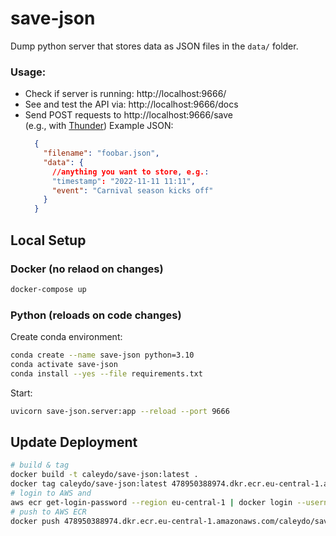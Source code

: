 # save-json
Dump python server that stores data as JSON files in the `data/` folder.

### Usage:

* Check if server is running: http://localhost:9666/
* See and test the API via: http://localhost:9666/docs
* Send POST requests to http://localhost:9666/save  
  (e.g., with [Thunder](https://marketplace.visualstudio.com/items?itemName=rangav.vscode-thunder-client))
  Example JSON: 
  ```json
    {
      "filename": "foobar.json",
      "data": {
        //anything you want to store, e.g.:
        "timestamp": "2022-11-11 11:11",
        "event": "Carnival season kicks off"
      }
    }

## Local Setup
### Docker (no relaod on changes)

```sh
docker-compose up
```

### Python (reloads on code changes)

Create conda environment:
```sh
conda create --name save-json python=3.10
conda activate save-json
conda install --yes --file requirements.txt
```

Start:
```sh
uvicorn save-json.server:app --reload --port 9666
```

## Update Deployment

```sh
# build & tag
docker build -t caleydo/save-json:latest .
docker tag caleydo/save-json:latest 478950388974.dkr.ecr.eu-central-1.amazonaws.com/caleydo/save-json:latest
# login to AWS and
aws ecr get-login-password --region eu-central-1 | docker login --username AWS --password-stdin 478950388974.dkr.ecr.eu-central-1.amazonaws.com
# push to AWS ECR
docker push 478950388974.dkr.ecr.eu-central-1.amazonaws.com/caleydo/save-json:latest
```
